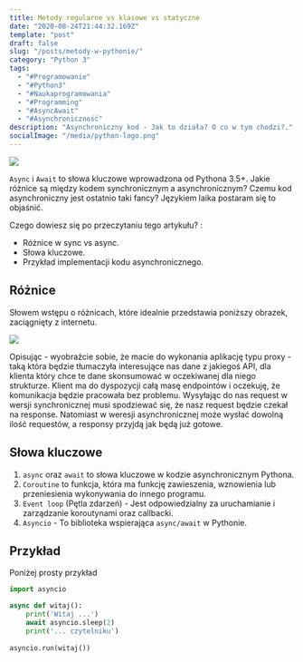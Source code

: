 ```yaml
---
title: Metody regularne vs klasowe vs statyczne
date: "2020-08-24T21:44:32.169Z"
template: "post"
draft: false
slug: "/posts/metody-w-pythonie/"
category: "Python 3"
tags:
  - "#Programowanie"
  - "#Python3"
  - "#Naukaprogramowania"
  - "#Programming"
  - "#AsyncAwait"
  - "#Asynchroniczność"
description: "Asynchroniczny kod - Jak to działa? O co w tym chodzi?."
socialImage: "/media/python-logo.png"
---
```


![](/media/python-logo.png)

`Async` i `Await` to słowa kluczowe wprowadzona od Pythona 3.5+. Jakie różnice są między kodem synchronicznym a asynchronicznym? Czemu kod asynchroniczny jest ostatnio taki fancy? Językiem laika postaram się to objaśnić.

Czego dowiesz się po przeczytaniu tego artykułu? :

+ Różnice w sync vs async.
+ Słowa kluczowe.
+ Przykład implementacji kodu asynchronicznego.

## Różnice
Słowem wstępu o różnicach, które idealnie przedstawia poniższy obrazek, zaciągnięty z internetu.

![](https://lh3.googleusercontent.com/proxy/Z4YQfrotUvs6bwNGzmaUTxZQTNYdUlH76z2sSOd-CbxQTxbM7Q3SXlrI3B6M8Q-s3Pd-iS1cTJxrcs-5q4U0QxBCZFTn6Cu6KZFkjgUz910XEsDJspk52hDVGTSVt8C-rcSrMIfLb9sa12blSIQ)

Opisując - wyobraźcie sobie, że macie do wykonania aplikację typu proxy - taką która będzie tłumaczyła interesujące nas dane z jakiegoś API, dla klienta który chce te dane skonsumować w oczekiwanej dla niego strukturze.
Klient ma do dyspozycji całą masę endpointów i oczekuję, że komunikacja będzie pracowała bez problemu. 
Wysyłając do nas request w wersji synchronicznej musi spodziewać się, że nasz request będzie czekał na response. 
Natomiast w weresji asynchronicznej może wysłać dowolną ilość requestów, a responsy przyjdą jak będą już gotowe.


## Słowa kluczowe

1. `async` oraz `await` to słowa kluczowe w kodzie asynchronicznym Pythona.
2. `Coroutine` to funkcja, która ma funkcję zawieszenia, wznowienia lub przeniesienia wykonywania do innego programu.
3. `Event loop` (Pętla zdarzeń) - Jest odpowiedzialny za uruchamianie i zarządzanie koroutynami oraz callbacki.
4. `Asyncio` - To biblioteka wspierająca `async/await` w Pythonie.


## Przykład

Poniżej prosty przykład

```python
import asyncio

async def witaj():
    print('Witaj ...')
    await asyncio.sleep(2)
    print('... czytelniku')
    
asyncio.run(witaj())
```
